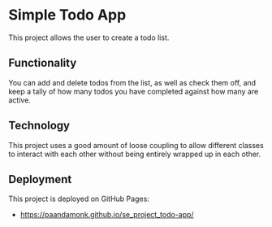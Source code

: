 # Simple Todo App

This project allows the user to create a todo list.

## Functionality

You can add and delete todos from the list, as well as check them off, and keep a tally of how many todos you have completed against how many are active.

## Technology

This project uses a good amount of loose coupling to allow different classes to interact with each other without being entirely wrapped up in each other.

## Deployment

This project is deployed on GitHub Pages:

- https://paandamonk.github.io/se_project_todo-app/
